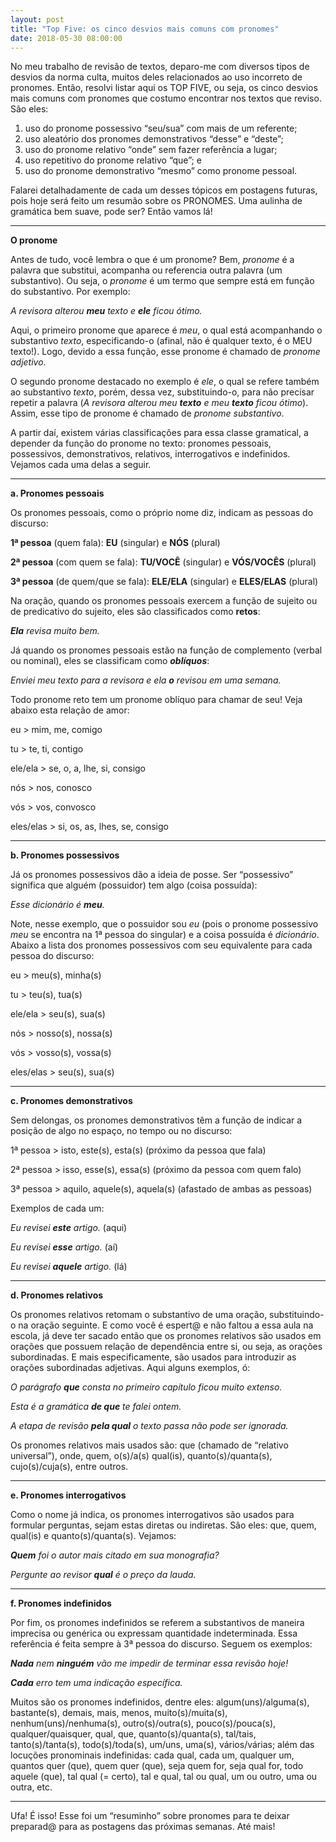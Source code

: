 ```yaml
---
layout: post
title: "Top Five: os cinco desvios mais comuns com pronomes"
date: 2018-05-30 08:00:00
---
```


No meu trabalho de revisão de textos, deparo-me com diversos tipos de desvios da norma culta, muitos deles relacionados ao uso incorreto de pronomes. Então, resolvi listar aqui os TOP FIVE, ou seja, os cinco desvios mais comuns com pronomes que costumo encontrar nos textos que reviso. São eles:

1. uso do pronome possessivo “seu/sua” com mais de um referente;
2. uso aleatório dos pronomes demonstrativos “desse” e “deste”;
3. uso do pronome relativo “onde” sem fazer referência a lugar;
4. uso repetitivo do pronome relativo “que”; e
5. uso do pronome demonstrativo “mesmo” como pronome pessoal.

Falarei detalhadamente de cada um desses tópicos em postagens futuras, pois hoje será feito um resumão sobre os PRONOMES. Uma aulinha de gramática bem suave, pode ser? Então vamos lá!

---

**O pronome**

Antes de tudo, você lembra o que é um pronome? Bem, _pronome_ é a palavra que substitui, acompanha ou referencia outra palavra (um substantivo). Ou seja, o _pronome_ é um termo que sempre está em função do substantivo. Por exemplo:

_A revisora alterou **meu** texto e **ele** ficou ótimo._

Aqui, o primeiro pronome que aparece é _meu_, o qual está acompanhando o substantivo _texto_, especificando-o (afinal, não é qualquer texto, é o MEU texto!). Logo, devido a essa função, esse pronome é chamado de _pronome adjetivo_. 

O segundo pronome destacado no exemplo é _ele_, o qual se refere também ao substantivo _texto_, porém, dessa vez, substituindo-o, para não precisar repetir a palavra (_A revisora alterou meu **texto** e meu **texto** ficou ótimo_). Assim, esse tipo de pronome é chamado de _pronome substantivo_.

A partir daí, existem várias classificações para essa classe gramatical, a depender da função do pronome no texto: pronomes pessoais, possessivos, demonstrativos, relativos, interrogativos e indefinidos. Vejamos cada uma delas a seguir.

---

**a. Pronomes pessoais**

Os pronomes pessoais, como o próprio nome diz, indicam as pessoas do discurso:

**1ª pessoa** (quem fala): **EU** (singular) e **NÓS** (plural)

**2ª pessoa** (com quem se fala): **TU/VOCÊ** (singular) e **VÓS/VOCÊS** (plural)

**3ª pessoa** (de quem/que se fala): **ELE/ELA** (singular) e **ELES/ELAS** (plural)

Na oração, quando os pronomes pessoais exercem a função de sujeito ou de predicativo do sujeito, eles são classificados como **retos**:

_**Ela** revisa muito bem._

Já quando os pronomes pessoais estão na função de complemento (verbal ou nominal), eles se classificam como ***oblíquos***:

_Enviei meu texto para a revisora e ela **o** revisou em uma semana._

Todo pronome reto tem um pronome oblíquo para chamar de seu! Veja abaixo esta relação de amor:

eu > mim, me, comigo

tu > te, ti, contigo

ele/ela > se, o, a, lhe, si, consigo

nós > nos, conosco

vós > vos, convosco

eles/elas > si, os, as, lhes, se, consigo

---

**b. Pronomes possessivos**

Já os pronomes possessivos dão a ideia de posse. Ser “possessivo” significa que alguém (possuidor) tem algo (coisa possuída):

_Esse dicionário é **meu**._

Note, nesse exemplo, que o possuidor sou _eu_ (pois o pronome possessivo _meu_ se encontra na 1ª pessoa do singular) e a coisa possuída é _dicionário_. Abaixo a lista dos pronomes possessivos com seu equivalente para cada pessoa do discurso:

eu > meu(s), minha(s)

tu > teu(s), tua(s)

ele/ela > seu(s), sua(s)

nós > nosso(s), nossa(s)

vós > vosso(s), vossa(s)

eles/elas > seu(s), sua(s)

---

**c. Pronomes demonstrativos**

Sem delongas, os pronomes demonstrativos têm a função de indicar a posição de algo no espaço, no tempo ou no discurso:

1ª pessoa > isto, este(s), esta(s) (próximo da pessoa que fala)

2ª pessoa > isso, esse(s), essa(s) (próximo da pessoa com quem falo)

3ª pessoa > aquilo, aquele(s), aquela(s) (afastado de ambas as pessoas)

Exemplos de cada um:

_Eu revisei **este** artigo._ (aqui)

_Eu revisei **esse** artigo._ (aí)

_Eu revisei **aquele** artigo._ (lá)

---

**d. Pronomes relativos**

Os pronomes relativos retomam o substantivo de uma oração, substituindo-o na oração seguinte. E como você é espert@ e não faltou a essa aula na escola, já deve ter sacado então que os pronomes relativos são usados em orações que possuem relação de dependência entre si, ou seja, as orações subordinadas. E mais especificamente, são usados para introduzir as orações subordinadas adjetivas. Aqui alguns exemplos, ó:

_O parágrafo **que** consta no primeiro capítulo ficou muito extenso._

_Esta é a gramática **de que** te falei ontem._

_A etapa de revisão **pela qual** o texto passa não pode ser ignorada._

Os pronomes relativos mais usados são: que (chamado de “relativo universal”), onde, quem, o(s)/a(s) qual(is), quanto(s)/quanta(s), cujo(s)/cuja(s), entre outros.

---

**e. Pronomes interrogativos**

Como o nome já indica, os pronomes interrogativos são usados para formular perguntas, sejam estas diretas ou indiretas. São eles: que, quem, qual(is) e quanto(s)/quanta(s). Vejamos:

_**Quem** foi o autor mais citado em sua monografia?_

_Pergunte ao revisor **qual** é o preço da lauda._

---

**f. Pronomes indefinidos**

Por fim, os pronomes indefinidos se referem a substantivos de maneira imprecisa ou genérica ou expressam quantidade indeterminada. Essa referência é feita sempre à 3ª pessoa do discurso. Seguem os exemplos:

_**Nada** nem **ninguém** vão me impedir de terminar essa revisão hoje!_

_**Cada** erro tem uma indicação específica._

Muitos são os pronomes indefinidos, dentre eles: algum(uns)/alguma(s), bastante(s), demais, mais, menos, muito(s)/muita(s), nenhum(uns)/nenhuma(s), outro(s)/outra(s), pouco(s)/pouca(s), qualquer/quaisquer, qual, que, quanto(s)/quanta(s), tal/tais, tanto(s)/tanta(s), todo(s)/toda(s), um/uns, uma(s), vários/várias; além das locuções pronominais indefinidas: cada qual, cada um, qualquer um, quantos quer (que), quem quer (que), seja quem for, seja qual for, todo aquele (que), tal qual (= certo), tal e qual, tal ou qual, um ou outro, uma ou outra, etc.

---

Ufa! É isso! Esse foi um “resuminho” sobre pronomes para te deixar preparad@ para as postagens das próximas semanas. Até mais!
